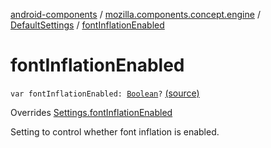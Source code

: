 [android-components](../../index.md) / [mozilla.components.concept.engine](../index.md) / [DefaultSettings](index.md) / [fontInflationEnabled](./font-inflation-enabled.md)

# fontInflationEnabled

`var fontInflationEnabled: `[`Boolean`](https://kotlinlang.org/api/latest/jvm/stdlib/kotlin/-boolean/index.html)`?` [(source)](https://github.com/mozilla-mobile/android-components/blob/master/components/concept/engine/src/main/java/mozilla/components/concept/engine/Settings.kt#L209)

Overrides [Settings.fontInflationEnabled](../-settings/font-inflation-enabled.md)

Setting to control whether font inflation is enabled.

